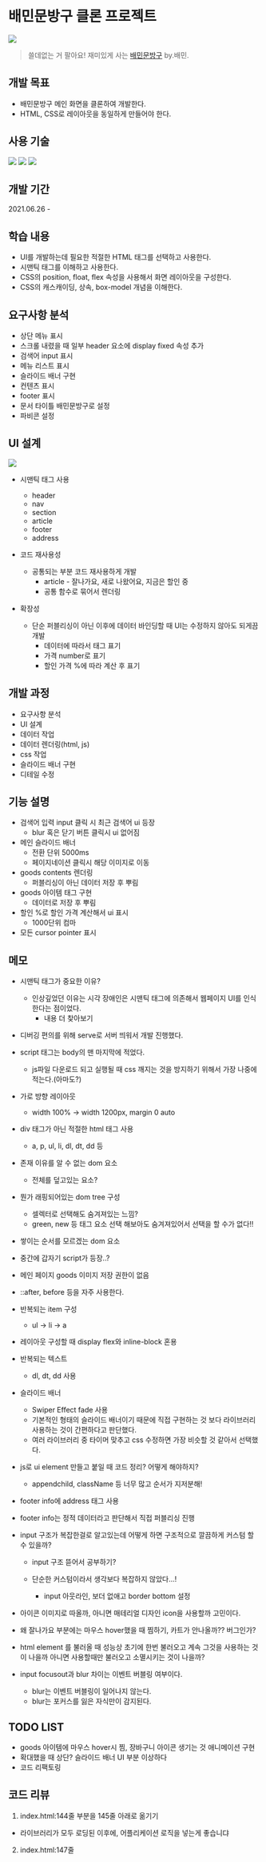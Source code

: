 # 배민문방구 클론 프로젝트



<img src="https://store.baemin.com/data/skin/front/udweb_C/img/banner/7d4c23c41296ae46ffff9e8da1350b37_56349.png" />



> 쓸데없는 거 팔아요! 재미있게 사는 [배민문방구](store.baemin.com ) by.배민.





## 개발 목표

* 배민문방구 메인 화면을 클론하여 개발한다.
* HTML, CSS로 레이아웃을 동일하게 만들어야 한다. 





## 사용 기술

<img src="https://img.shields.io/badge/-HTML-%23E34F26?style=flat-square&logo=HTML5&logoColor=white"/> <img src="https://img.shields.io/badge/-CSS-%231572B6?style=flat-square&logo=css3&logoColor=white"/> <img src="https://img.shields.io/badge/-javascript-%23F7DF1E?style=flat-square&logo=javascript&logoColor=black"/>





## 개발 기간

2021.06.26 - 





## 학습 내용

* UI를 개발하는데 필요한 적절한 HTML 태그를 선택하고 사용한다.
* 시맨틱 태그를 이해하고 사용한다.
* CSS의 position, float, flex 속성을 사용해서 화면 레이아웃을 구성한다.
* CSS의 캐스캐이딩, 상속, box-model 개념을 이해한다.





## 요구사항 분석

* 상단 메뉴 표시
* 스크롤 내렸을 때 일부 header 요소에 display fixed 속성 추가
* 검색어 input 표시
* 메뉴 리스트 표시
* 슬라이드 배너 구현
* 컨텐츠 표시
* footer 표시
* 문서 타이틀 배민문방구로 설정
* 파비콘 설정





## UI 설계

<img src="https://github.com/chaeeun037/store-baemin-clone/edit/main/UI%EC%84%A4%EA%B3%84.png" />

* 시맨틱 태그 사용

  * header
  * nav
  * section
  * article
  * footer
  * address



* 코드 재사용성
  * 공통되는 부분 코드 재사용하게 개발
    * article - 잘나가요, 새로 나왔어요, 지금은 할인 중
    * 공통 함수로 묶어서 렌더링



* 확장성
  * 단순 퍼블리싱이 아닌 이후에 데이터 바인딩할 때 UI는 수정하지 않아도 되게끔 개발
    * 데이터에 따라서 태그 표기
    * 가격 number로 표기
    * 할인 가격 %에 따라 계산 후 표기





## 개발 과정

* 요구사항 분석
* UI 설계
* 데이터 작업
* 데이터 렌더링(html, js)
* css 작업
* 슬라이드 배너 구현
* 디테일 수정



## 기능 설명

* 검색어 입력 input 클릭 시 최근 검색어 ui 등장
  * blur 혹은 닫기 버튼 클릭시 ui 없어짐
* 메인 슬라이드 배너
  * 전환 단위 5000ms
  * 페이지네이션 클릭시 해당 이미지로 이동
* goods contents 렌더링
  * 퍼블리싱이 아닌 데이터 저장 후 뿌림
* goods 아이템 태그 구현
  * 데이터로 저장 후 뿌림
* 할인 %로 할인 가격 계산해서 ui 표시
  * 1000단위 컴마
* 모든 cursor pointer 표시



## 메모

* 시맨틱 태그가 중요한 이유?
  * 인상깊었던 이유는 시각 장애인은 시맨틱 태그에 의존해서 웹페이지 UI를 인식한다는 점이었다.
    * 내용 더 찾아보기



* 디버깅 편의를 위해 serve로 서버 띄워서 개발 진행했다.

* script 태그는 body의 맨 마지막에 적었다.

  * js파일 다운로드 되고 실행될 때 css 깨지는 것을 방지하기 위해서 가장 나중에 적는다.(아마도?)

  

* 가로 방향 레이아웃
  * width 100% -> width 1200px, margin 0 auto



* div 태그가 아닌 적절한 html 태그 사용
  * a, p, ul, li, dl, dt, dd 등



* 존재 이유를 알 수 없는 dom 요소

  * 전체를 덮고있는 요소?

  

* 뭔가 래핑되어있는 dom tree 구성

  * 셀렉터로 선택해도 숨겨져있는 느낌?
  * green, new 등 태그 요소 선택 해보아도 숨겨져있어서 선택을 할 수가 없다!!



* 쌓이는 순서를 모르겠는 dom 요소

* 중간에 갑자기 script가 등장..?

* 메인 페이지 goods 이미지 저장 권한이 없음

* ::after, before 등을 자주 사용한다.

  

* 반복되는 item 구성
  * ul -> li -> a



* 레이아웃 구성할 때 display flex와 inline-block 혼용



* 반복되는 텍스트

  * dl, dt, dd 사용

  

* 슬라이드 배너
  * Swiper  Effect fade 사용
  * 기본적인 형태의 슬라이드 배너이기 때문에 직접 구현하는 것 보다 라이브러리 사용하는 것이 간편하다고 판단했다.
  * 여러 라이브러리 중 타이머 맞추고 css 수정하면 가장 비슷할 것 같아서 선택했다.



* js로 ui element 만들고 붙일 때 코드 정리? 어떻게 해야하지?

  * appendchild, className 등 너무 많고 순서가 지저분해!

  

* footer info에 address 태그 사용

* footer info는 정적 데이터라고 판단해서 직접 퍼블리싱 진행



* input 구조가 복잡한걸로 알고있는데 어떻게 하면 구조적으로 깔끔하게 커스텀 할 수 있을까?

  * input 구조 뜯어서 공부하기?

  * 단순한 커스텀이라서 생각보다 복잡하지 않았다...!

    * input 아웃라인, 보더 없애고 border bottom 설정 

    

* 아이콘 이미지로 따올까, 아니면 매테리얼 디자인 icon을 사용할까 고민이다.



* 왜 잘나가요 부분에는 마우스 hover했을 때 찜하기, 카트가 안나올까?? 버그인가?

* html element 를 불러올 때 성능상 초기에 한번 불러오고 계속 그것을 사용하는 것이 나을까 아니면 사용할때만 불러오고 소멸시키는 것이 나을까?

* input focusout과 blur 차이는 이벤트 버블링 여부이다.

  * blur는 이벤트 버블링이 일어나지 않는다.
  * blur는 포커스를 잃은 자식만이 감지된다.

  

## TODO LIST

* goods 아이템에 마우스 hover시 찜, 장바구니 아이콘 생기는 것 애니메이션 구현
* 확대했을 때 상단? 슬라이드 배너 UI 부분 이상하다
* 코드 리팩토링





## 코드 리뷰

1. index.html:144줄 <script src="index.js"></script> 부분을 145줄 아래로 옮기기
  - 라이브러리가 모두 로딩된 이후에, 어플리케이션 로직을 넣는게 좋습니댜

2. index.html:147줄 <script> 태그 내용을 index.js로 옮기기
  - document.DOMContentLoaded = () => { /* TODO */ }; 를 사용해보세요

3. index.js 파일 formatting 한번 돌리기
  - 40라인 인덴테이션, 63라인 줄 공백같은것을 없애면 더 깔끔해집니다.

4. index.js 문자열은 ' 쿼테이션 1개로 통일해주세요.

5. index.js 파일에서 DOM element 만드는 helper 함수 생성해서 사용하기

```
const makeAndAppendElement = (tagName, attributeMap, parentElement) => {
  let element = document.createElement(tagName);
  if (attributeMap) {
    for (const key of attributeMap) {
      element[key] = attributeMap[key];
    }
  }
  if (parentElement) {
    parentElement.appendChild(element);
  }
  return element;
}
```

6. index.js 가급적 const를 쓸 수 있는곳은 모두 let 대신에 const 쓰기
  - 문맥상 const 는 변할수 없는 참조, 값을 나타내기에 가독성과 안정성을 높여줍니다.
  - for 문 안의 let도 const로 바꿔보세요.
